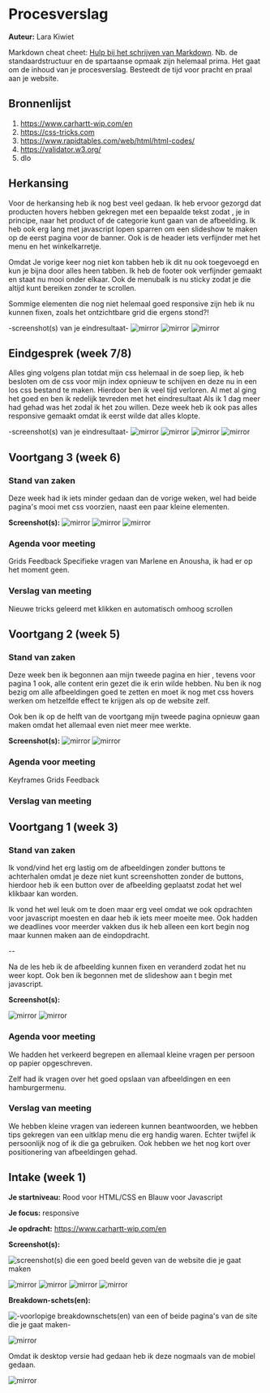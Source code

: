 # Procesverslag
**Auteur:** Lara Kiwiet

Markdown cheat cheet: [Hulp bij het schrijven van Markdown](https://github.com/adam-p/markdown-here/wiki/Markdown-Cheatsheet). Nb. de standaardstructuur en de spartaanse opmaak zijn helemaal prima. Het gaat om de inhoud van je procesverslag. Besteedt de tijd voor pracht en praal aan je website.



## Bronnenlijst
1. https://www.carhartt-wip.com/en
2. https://css-tricks.com
3. https://www.rapidtables.com/web/html/html-codes/
4. https://validator.w3.org/
5. dlo

## Herkansing

Voor de herkansing heb ik nog best veel gedaan. Ik heb ervoor gezorgd dat producten hovers hebben  gekregen met een bepaalde tekst zodat , je in principe, naar het product of de categorie kunt gaan van de afbeelding. Ik heb ook erg lang met javascript lopen sparren om een slideshow te maken op de eerst pagina voor de banner. Ook is de header iets verfijnder met het menu en het winkelkarretje.

Omdat Je vorige keer nog niet kon tabben heb ik dit nu ook toegevoegd en kun je bijna door alles heen tabben. Ik heb de footer ook verfijnder gemaakt en staat nu mooi onder elkaar. Ook de menubalk is nu sticky zodat je die altijd kunt bereiken zonder te scrollen.

Sommige elementen die nog niet helemaal goed responsive zijn heb ik nu kunnen fixen, zoals het ontzichtbare grid die ergens stond?!

-screenshot(s) van je eindresultaat-
![mirror](images/journalher1.png)
![mirror](images/indexher1.png)
![mirror](images/footerher.png)


## Eindgesprek (week 7/8)

Alles ging volgens plan totdat mijn css helemaal in de soep liep, ik heb besloten om de css voor mijn index opnieuw te schijven en deze nu in een los css bestand te maken. Hierdoor ben ik veel tijd verloren. Al met al ging het goed en ben ik redelijk tevreden met het eindresultaat Als ik 1 dag meer had gehad was het zodal ik het zou willen. Deze week heb ik ook pas alles responsive gemaakt omdat ik eerst wilde dat alles klopte.

-screenshot(s) van je eindresultaat-
![mirror](images/journaleind1.png)
![mirror](images/journaleind2.png)
![mirror](images/indexeind1.png)
![mirror](images/indexeind2.png)


## Voortgang 3 (week 6)
### Stand van zaken
Deze week had ik iets minder gedaan dan de vorige weken, wel had beide pagina's mooi met css voorzien, naast een paar kleine elementen. 

**Screenshot(s):**
![mirror](images/voortgang31.png)
![mirror](images/voortgang32.png)
![mirror](images/voortgang33.png)

### Agenda voor meeting
Grids
Feedback
Specifieke vragen van Marlene en Anousha, ik had er op het moment geen.

### Verslag van meeting
Nieuwe tricks geleerd met klikken en automatisch omhoog scrollen


## Voortgang 2 (week 5)

### Stand van zaken
Deze week ben ik begonnen aan mijn tweede pagina en hier , tevens voor pagina 1 ook, alle content erin gezet die ik erin wilde hebben. Nu ben ik nog bezig om alle afbeeldingen goed te zetten en moet ik nog met css hovers werken om hetzelfde effect te krijgen als op de website zelf.

Ook ben ik op de helft van de voortgang mijn tweede pagina opnieuw gaan maken omdat het allemaal even niet meer mee werkte.

**Screenshot(s):**
![mirror](images/voortgang21.png)
![mirror](images/voortgang22.png)

### Agenda voor meeting
Keyframes
Grids
Feedback

### Verslag van meeting



## Voortgang 1 (week 3)

### Stand van zaken

Ik vond/vind het erg lastig om de afbeeldingen zonder buttons te achterhalen omdat je deze niet kunt screenshotten zonder de buttons, hierdoor heb ik een button over de afbeelding geplaatst zodat het wel klikbaar kan worden.

Ik vond het wel leuk om te doen maar erg veel omdat we ook opdrachten voor javascript moesten en daar heb ik iets meer moeite mee. Ook hadden we deadlines voor meerder vakken dus ik heb alleen een kort begin nog maar kunnen maken aan de eindopdracht.

-- 

Na de les heb ik de afbeelding kunnen fixen en veranderd zodat het nu weer kopt. Ook ben ik begonnen met de slideshow aan t begin met javascript.

**Screenshot(s):**

![mirror](images/voortgang1.png)
![mirror](images/vg2)

### Agenda voor meeting

We hadden het verkeerd begrepen en allemaal kleine vragen per persoon op papier opgeschreven.

Zelf had ik vragen over het goed opslaan van afbeeldingen en een hamburgermenu.

### Verslag van meeting

We hebben kleine vragen van iedereen kunnen beantwoorden, we hebben tips gekregen van een uitklap menu die erg handig waren. Echter twijfel ik persoonlijk nog of ik die ga gebruiken. Ook hebben we het nog kort over positionering van afbeeldingen gehad.

## Intake (week 1)

**Je startniveau:** Rood voor HTML/CSS en Blauw voor Javascript

**Je focus:** responsive

**Je opdracht:** https://www.carhartt-wip.com/en

**Screenshot(s):** 

![screenshot(s) die een goed beeld geven van de website die je gaat maken](images/dummy-image.svg)

![mirror](images/img1.svg)
![mirror](images/img2.svg)
![mirror](images/img3.svg)
![mirror](images/img4.svg)

**Breakdown-schets(en):**

![-voorlopige breakdownschets(en) van een of beide pagina's van de site die je gaat maken-](images/dummy-image.svg)

![mirror](images/breakdownschets.carhartt.jpg)

Omdat ik desktop versie had gedaan heb ik deze nogmaals van de mobiel gedaan.

![mirror](images/BreakdownSchets_FED.png)

